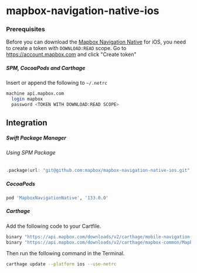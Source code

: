 # mapbox-navigation-native-ios

### Prerequisites

Before you can download the [Mapbox Navigation Native](https://github.com/mapbox/mapbox-navigation-native) for iOS, you need to create a token with `DOWNLOAD:READ` scope.
Go to https://account.mapbox.com and click "Create token"

##### SPM, CocoaPods and Carthage
Insert or append the following to `~/.netrc`

```bash
machine api.mapbox.com
  login mapbox
  password <TOKEN WITH DOWNLOAD:READ SCOPE>
```

## Integration

##### Swift Package Manager

###### Using SPM Package

```swift
.package(url: "git@github.com:mapbox/mapbox-navigation-native-ios.git", from: "133.0.0"),
```

##### CocoaPods

```ruby
pod 'MapboxNavigationNative', '133.0.0'
```

##### Carthage

Add the following code to your Cartfile.

```bash
binary "https://api.mapbox.com/downloads/v2/carthage/mobile-navigation-native/MapboxNavigationNative.json" == 133.0.0
binary "https://api.mapbox.com/downloads/v2/carthage/mapbox-common/MapboxCommon-ios.json" == 23.5.0
```

Then run the following command in the Terminal.
```bash
carthage update --platform ios --use-netrc
```
